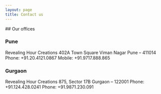 ```yaml
---
layout: page
title: Contact us
---
```


<div class="main-text">
## Our offices

### Pune
Revealing Hour Creations
402A Town Square
Viman Nagar
Pune – 411014
Phone: +91.20.4121.0867
Mobile: +91.9717.888.865

### Gurgaon
Revealing Hour Creations
875, Sector 17B
Gurgaon – 122001
Phone: +91.124.428.0241
Phone: +91.9871.230.091
</div>
